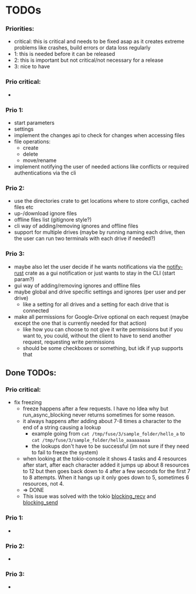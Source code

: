 # TODOs

### Priorities:
- critical: this is critical and needs to be fixed asap as it creates extreme problems like crashes, build errors or data loss regularly
- 1: this is needed before it can be released
- 2: this is important but not critical/not necessary for a release
- 3: nice to have

### Prio critical:

- 

### Prio 1:
- start parameters
- settings
- implement the changes api to check for changes when accessing files
- file operations:
  - create
  - delete
  - move/rename
- implement notifying the user of needed actions like conflicts or required authentications via the cli 

### Prio 2:
- use the directories crate to get locations where to store configs, cached files etc
- up-/download ignore files
- offline files list (gitignore style?)
- cli way of adding/removing ignores and offline files
- support for multiple drives (maybe by running naming each drive, then the user can run two terminals with each drive if needed?)


### Prio 3:

- maybe also let the user decide if he wants notifications via the [notify-rust](https://docs.rs/notify-rust/latest/notify_rust/#example-3-ask-the-user-to-do-something) crate as a gui notification or 
  just wants to stay in the CLI (start param?)
- gui way of adding/removing ignores and offline files
- maybe global and drive specific settings and ignores (per user and per drive)
  - like a setting for all drives and a setting for each drive that is connected
- make all permissions for Google-Drive optional on each request (maybe except the one that is currently needed for that action)
  - like how you can choose to not give it write permissions but if you want to, 
    you could, without the client to have to send another request, requesting write permissions
  - should be some checkboxes or something, but idk if yup supports that







## Done TODOs:


### Prio critical:
- fix freezing
  - freeze happens after a few requests. I have no Idea why but run_async_blocking never
    returns sometimes for some reason.
  - it always happens after adding about 7-8 times a character to the end of a string causing a lookup
    - example going from ``cat /tmp/fuse/3/sample_folder/hello_a`` to
      ``cat /tmp/fuse/3/sample_folder/hello_aaaaaaaaa``
    - the lookups don't have to be successful (im not sure if they need to fail to freeze the system)
  - when looking at the tokio-console it shows 4 tasks and 4 resources after start, after
    each character added it jumps up about 8 resources to 12 but then goes back down to 4
    after a few seconds for the first 7 to 8 attempts. When it hangs up it only goes down to 5,
    sometimes 6 resources, not 4.
  - => DONE
  - This issue was solved with the tokio [blocking_recv](https://docs.rs/tokio/latest/tokio/sync/mpsc/struct.Receiver.html#method.blocking_recv)
    and [blocking_send](https://docs.rs/tokio/latest/tokio/sync/mpsc/struct.Sender.html#method.blocking_send)


### Prio 1:

- 

### Prio 2:

- 

### Prio 3:

- 